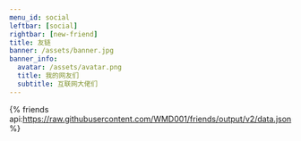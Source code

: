 ```yaml
---
menu_id: social
leftbar: [social]
rightbar: [new-friend]
title: 友链
banner: /assets/banner.jpg
banner_info:
  avatar: /assets/avatar.png
  title: 我的网友们
  subtitle: 互联网大佬们
---
```


{% friends api:https://raw.githubusercontent.com/WMD001/friends/output/v2/data.json %}
